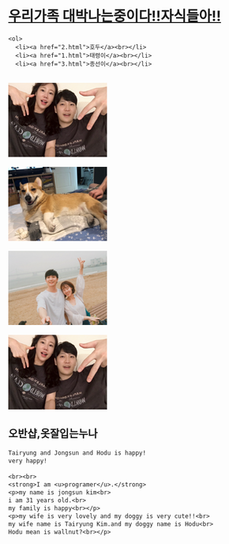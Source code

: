 <!doctype html>
<html>
<head>
<title>We are happy - html</title>
<meta charset="utf-8">
    <h1><a href="https://smartstore.naver.com/chastyle" title="우리가족대박">우리가족 대박나는중이다!!자식들아!!</a></h1>

    <ol>
      <li><a href="2.html">호두</a><br></li>
      <li><a href="1.html">태령이</a><br></li>
      <li><a href="3.html">종선이</a><br></li>
</head>
</ol>
<body>
    <br><img src="j.jpg" width="200"><br>
    <br><img src="hodu3.jpg" width="200"><br>
    <br><img src="t.jpg" width="200"><br>
    <br><img src="j.jpg" width="200"><br>
<h2>오반샵,옷잘입는누나</h2>

    Tairyung and Jongsun and Hodu is happy!
    very happy!

    <br><br>
    <strong>I am <u>programer</u>.</strong>
    <p>my name is jongsun kim<br>
    i am 31 years old.<br>
    my family is happy<br></p>
    <p>my wife is very lovely and my doggy is very cute!!<br>
    my wife name is Tairyung Kim.and my doggy name is Hodu<br>
    Hodu mean is wallnut?<br></p>
</body>
</html>
